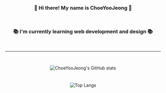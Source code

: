 <div align="center">

### 👋 Hi there! My name is ChoeYooJeong 👋

<br/>

### 📚 I'm currently learning web development and design 📚

<br/>

---

<br/>

![ChoeYooJeong's GitHub stats](https://github-readme-stats.vercel.app/api?username=cheezcyj&show_icons=true&theme=gruvbox)

#

![Top Langs](https://github-readme-stats.vercel.app/api/top-langs/?username=cheezcyj&layout=compact&theme=gruvbox)

</div>
